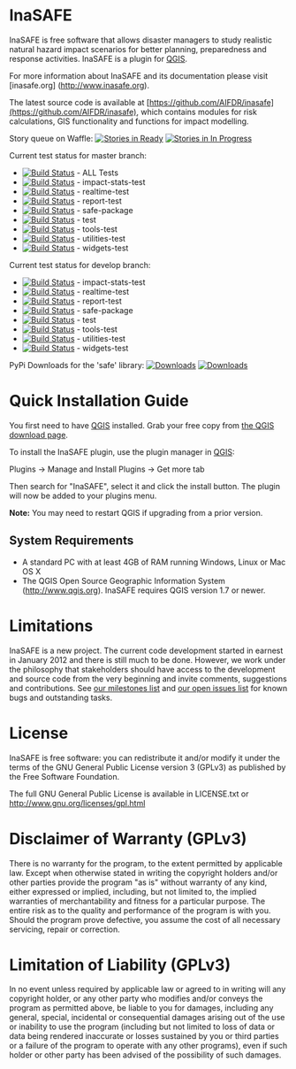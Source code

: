 InaSAFE
=======

InaSAFE is free software that allows disaster managers to study realistic
natural hazard impact scenarios for better planning, preparedness and
response activities. InaSAFE is a plugin for [QGIS](http://qgis.org).

For more information about InaSAFE and its documentation please visit [inasafe.org] (http://www.inasafe.org).

The latest source code is available at
[https://github.com/AIFDR/inasafe](https://github.com/AIFDR/inasafe),
which contains modules for risk calculations, GIS functionality and
functions for impact modelling.


Story queue on Waffle:
[![Stories in Ready](https://badge.waffle.io/AIFDR/inasafe.png?label=ready)](http://waffle.io/AIFDR/inasafe)
[![Stories in In Progress](https://badge.waffle.io/AIFDR/inasafe.png?label=ready)](http://waffle.io/AIFDR/inasafe)

Current test status for master branch:
* [![Build Status](http://jenkins.inasafe.org/job/inasafe-qgis2/badge/icon)](http://jenkins.inasafe.org/job/inasafe-qgis2/) - ALL Tests
* [![Build Status](http://jenkins.inasafe.org/view/QGIS2-InaSAFE-master/job/inasafe-qgis2-impact-stats-test/badge/icon)](http://jenkins.inasafe.org/view/QGIS2-InaSAFE-master/job/inasafe-qgis2-impact-stats-test/) - impact-stats-test
* [![Build Status](http://jenkins.inasafe.org/view/QGIS2-InaSAFE-master/job/inasafe-qgis2-realtime-test/badge/icon)](http://jenkins.inasafe.org/view/QGIS2-InaSAFE-master/job/inasafe-qgis2-realtime-test/) - realtime-test
* [![Build Status](http://jenkins.inasafe.org/view/QGIS2-InaSAFE-master/job/inasafe-qgis2-report-test/badge/icon)](http://jenkins.inasafe.org/view/QGIS2-InaSAFE-master/job/inasafe-qgis2-report-test/) - report-test
* [![Build Status](http://jenkins.inasafe.org/view/QGIS2-InaSAFE-master/job/inasafe-qgis2-safe-package/badge/icon)](http://jenkins.inasafe.org/view/QGIS2-InaSAFE-master/job/inasafe-qgis2-safe-package/) - safe-package
* [![Build Status](http://jenkins.inasafe.org/view/QGIS2-InaSAFE-master/job/inasafe-qgis2-test/badge/icon)](http://jenkins.inasafe.org/view/QGIS2-InaSAFE-master/job/inasafe-qgis2-test/) - test
* [![Build Status](http://jenkins.inasafe.org/view/QGIS2-InaSAFE-master/job/inasafe-qgis2-tools-test/badge/icon)](http://jenkins.inasafe.org/view/QGIS2-InaSAFE-master/job/inasafe-qgis2-tools-test/) - tools-test
* [![Build Status](http://jenkins.inasafe.org/view/QGIS2-InaSAFE-master/job/inasafe-qgis2-utilities-test/badge/icon)](http://jenkins.inasafe.org/view/QGIS2-InaSAFE-master/job/inasafe-qgis2-utilities-test/) - utilities-test
* [![Build Status](http://jenkins.inasafe.org/view/QGIS2-InaSAFE-master/job/inasafe-qgis2-widgets-test/badge/icon)](http://jenkins.inasafe.org/view/QGIS2-InaSAFE-master/job/inasafe-qgis2-widgets-test/) - widgets-test

Current test status for develop branch:
* [![Build Status](http://jenkins.inasafe.org/view/QGIS2-InaSAFE-develop/job/impact-stats-test/badge/icon)](http://jenkins.inasafe.org/view/QGIS2-InaSAFE-develop/job/impact-stats-test/) - impact-stats-test
* [![Build Status](http://jenkins.inasafe.org/view/QGIS2-InaSAFE-develop/job/realtime-test/badge/icon)](http://jenkins.inasafe.org/view/QGIS2-InaSAFE-develop/job/realtime-test/) - realtime-test
* [![Build Status](http://jenkins.inasafe.org/view/QGIS2-InaSAFE-develop/job/report-test/badge/icon)](http://jenkins.inasafe.org/view/QGIS2-InaSAFE-develop/job/report-test/) - report-test
* [![Build Status](http://jenkins.inasafe.org/view/QGIS2-InaSAFE-develop/job/safe-package/badge/icon)](http://jenkins.inasafe.org/view/QGIS2-InaSAFE-develop/job/safe-package/) - safe-package
* [![Build Status](http://jenkins.inasafe.org/view/QGIS2-InaSAFE-develop/job/test/badge/icon)](http://jenkins.inasafe.org/view/QGIS2-InaSAFE-develop/job/test/) - test
* [![Build Status](http://jenkins.inasafe.org/view/QGIS2-InaSAFE-develop/job/tools-test/badge/icon)](http://jenkins.inasafe.org/view/QGIS2-InaSAFE-develop/job/tools-test/) - tools-test
* [![Build Status](http://jenkins.inasafe.org/view/QGIS2-InaSAFE-develop/job/utilities-test/badge/icon)](http://jenkins.inasafe.org/view/QGIS2-InaSAFE-develop/job/utilities-test/) - utilities-test
* [![Build Status](http://jenkins.inasafe.org/view/QGIS2-InaSAFE-develop/job/widgets-test/badge/icon)](http://jenkins.inasafe.org/view/QGIS2-InaSAFE-develop/job/widgets-test/) - widgets-test

PyPi Downloads for the 'safe' library:
[![Downloads](https://pypip.in/d/python-safe/badge.png)](https://crate.io/packages/python-safe)
[![Downloads](https://pypip.in/v/python-safe/badge.png)](https://crate.io/packages/python-safe)



Quick Installation Guide
========================

You first need to have [QGIS](http://qgis.org/) installed. Grab your free
copy from [the QGIS download page](http://download/qgis.org).

To install the InaSAFE plugin, use the plugin manager in
[QGIS](http://qgis.org):

  Plugins → Manage and Install Plugins → Get more tab

Then search for "InaSAFE", select it and click the install button.
The plugin will now be added to your plugins menu.

**Note:** You may need to restart QGIS if upgrading from a prior version.


System Requirements
-------------------

 - A standard PC with at least 4GB of RAM running Windows, Linux or Mac OS X
 - The QGIS Open Source Geographic Information System (http://www.qgis.org).
   InaSAFE requires QGIS version 1.7 or newer.

Limitations
===========

InaSAFE is a new project. The current code development started in
earnest in January 2012 and there is still much to be done.  However,
we work under the philosophy that stakeholders should have access to the
development and source code from the very beginning and invite
comments, suggestions and contributions.  See
[our milestones list](https://github.com/AIFDR/inasafe/issues/milestones) and
[our open issues list](https://github.com/AIFDR/inasafe/issues?page=1&state=open)
for known bugs and outstanding tasks.


License
=======

InaSAFE is free software: you can redistribute it and/or modify it
under the terms of the GNU General Public License version 3 (GPLv3) as
published by the Free Software Foundation.

The full GNU General Public License is available in LICENSE.txt or
http://www.gnu.org/licenses/gpl.html


Disclaimer of Warranty (GPLv3)
==============================

There is no warranty for the program, to the extent permitted by
applicable law. Except when otherwise stated in writing the copyright
holders and/or other parties provide the program "as is" without warranty
of any kind, either expressed or implied, including, but not limited to,
the implied warranties of merchantability and fitness for a particular
purpose. The entire risk as to the quality and performance of the program
is with you. Should the program prove defective, you assume the cost of
all necessary servicing, repair or correction.


Limitation of Liability (GPLv3)
===============================

In no event unless required by applicable law or agreed to in writing
will any copyright holder, or any other party who modifies and/or conveys
the program as permitted above, be liable to you for damages, including any
general, special, incidental or consequential damages arising out of the
use or inability to use the program (including but not limited to loss of
data or data being rendered inaccurate or losses sustained by you or third
parties or a failure of the program to operate with any other programs),
even if such holder or other party has been advised of the possibility of
such damages.



